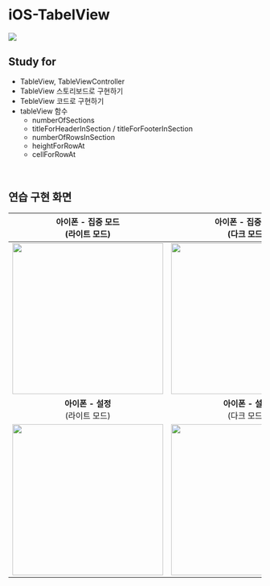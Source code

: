 #  iOS-TabelView

<img width="" src="https://github.com/dev-junehee/iOS-table-view-practice/assets/116873887/bfd2d8cc-3b5d-439f-a303-3e9d3e0de8c7" />

## Study for
- TableView, TableViewController
- TableView 스토리보드로 구현하기
- TebleView 코드로 구현하기
- tableView 함수
    - numberOfSections
    - titleForHeaderInSection / titleForFooterInSection
    - numberOfRowsInSection
    - heightForRowAt
    - cellForRowAt

<br />


## 연습 구현 화면
| **아이폰 - 집중 모드**<br />(라이트 모드) | **아이폰 - 집중 모드**<br />(다크 모드) |
|:------:|:------:|
| <img width="300" src="https://github.com/dev-junehee/iOS-table-view-practice/assets/116873887/6cb728ef-2cb0-4cc2-a166-f0bcc3a655d5"> | <img width="300" src="https://github.com/dev-junehee/iOS-table-view-practice/assets/116873887/d8925414-a400-449f-8283-640690e68d14"> |
| **아이폰 - 설정**<br />(라이트 모드) | **아이폰 - 설정**<br />(다크 모드) |
| <img width="300"  src="https://github.com/dev-junehee/iOS-table-view-practice/assets/116873887/47c0f358-b3eb-4792-8978-86bf19e08ba9"> | <img width="300" src="https://github.com/dev-junehee/iOS-table-view-practice/assets/116873887/a7354039-5a0e-4eec-9256-ee22c1c4d174"> |
